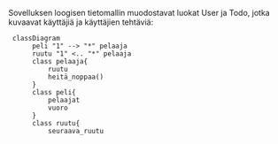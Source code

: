 
Sovelluksen loogisen tietomallin muodostavat luokat User ja Todo, jotka kuvaavat käyttäjiä ja käyttäjien tehtäviä:

```mermaid
 classDiagram
      peli "1" --> "*" pelaaja
      ruutu "1" <.. "*" pelaaja
      class pelaaja{
          ruutu
          heitä_noppaa()
      }
      class peli{
          pelaajat
          vuoro
      }
      class ruutu{
          seuraava_ruutu
```
